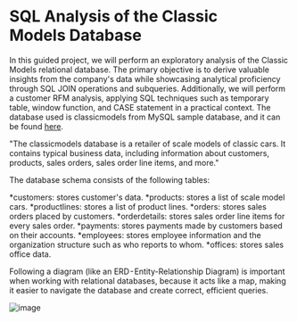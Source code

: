 # SQL Analysis of the Classic Models Database

In this guided project, we will perform an exploratory analysis of the Classic Models relational database. The primary objective is to derive valuable insights from the company's data while showcasing analytical proficiency through SQL JOIN operations and subqueries. Additionally, we will perform a customer RFM analysis, applying SQL techniques such as temporary table, window function, and CASE statement in a practical context.
The database used is classicmodels from MySQL sample database, and it can be found [here](https://www.mysqltutorial.org/getting-started-with-mysql/mysql-sample-database/).

"The classicmodels database is a retailer of scale models of classic cars. It contains typical business data, including information about customers, products, sales orders, sales order line items, and more."

The database schema consists of the following tables:

*customers: stores customer's data.
*products: stores a list of scale model cars.
*productlines: stores a list of product lines.
*orders: stores sales orders placed by customers.
*orderdetails: stores sales order line items for every sales order.
*payments: stores payments made by customers based on their accounts.
*employees: stores employee information and the organization structure such as who reports to whom.
*offices: stores sales office data.

Following a diagram (like an ERD - Entity-Relationship Diagram) is important when working with relational databases, because it acts like a map, making it easier to navigate the database and create correct, efficient queries.

![image](https://github.com/user-attachments/assets/c0f724eb-0b71-459d-acfe-4e9f4cbc0520)


